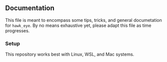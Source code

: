 ## Documentation
This file is meant to encompass some tips, tricks, and general documetation for `hawk_eye`.
By no means exhaustive yet, please adapt this file as time progresses.

### Setup
This repository works best with Linux, WSL, and Mac systems.
